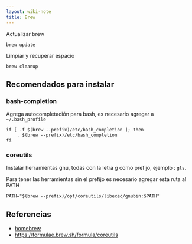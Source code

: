 ```yaml
---
layout: wiki-note
title: Brew
---
```

Actualizar brew

    brew update

Limpiar y recuperar espacio

    brew cleanup

## Recomendados para instalar

<script src="https://gist.github.com/juanpabloaj/1177435.js"></script>

### bash-completion
Agrega autocompletación para bash, es necesario agregar a `~/.bash_profile`

    if [ -f $(brew --prefix)/etc/bash_completion ]; then
        . $(brew --prefix)/etc/bash_completion
    fi

### coreutils
Instalar herramientas gnu, todas con la letra g como prefijo, ejemplo : `gls`.

Para tener las herramientas sin el prefijo es necesario agregar esta ruta al PATH

    PATH="$(brew --prefix)/opt/coreutils/libexec/gnubin:$PATH"

## Referencias

* [homebrew](http://mxcl.github.com/homebrew/)
* https://formulae.brew.sh/formula/coreutils

